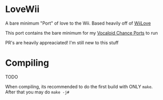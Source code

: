 # LoveWii

A bare minimum "Port" of love to the Wii. Based heavily off of [WiiLove](https://github.com/HTV04/WiiLove)

This port contains the bare minimum for my [Vocaloid Chance Ports](https://github.com/GuglioIsStupid/VocaloidChancePorts) to run

PR's are heavily appreaciated! I'm still new to this stuff

# Compiling

TODO

When compiling, its recommended to do the first build with ONLY `make`. After that you may do `make -j#` 